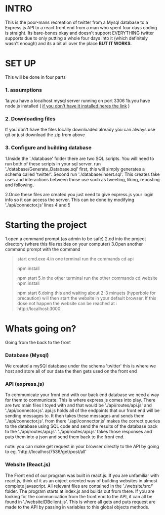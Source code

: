 # INTRO
This is the poor-mans recreation of twitter from a Mysql database to a Express js API to a react front end from a man who spent four days coding is straight. 
Its bare-bones okay and doesn't support EVERYTHING twitter supports due to only putting a whole four days into it (which definitely wasn't enough) and its a bit all over the place **BUT IT WORKS.**

# SET UP
This will be done in four parts 

### 1. assumptions 
1a.you have a localhost mysql server running on port 3306 
1b.you have node.js installed ( [if you don't have it installed heres the link](https://nodejs.org/en/) )

### 2. Downloading files
If you don't have the files locally downloaded already you can always use git or just download the zip from above

### 3. Configure and building database
1.Inside the './database' folder there are two SQL scripts. 
You will need to run both of these scripts in your sql server. 
run './database/Generate_Database.sql' first, this will simply generates a schema called 'twitter'. 
Second run './database/insert.sql'. This creates fake uses and interactions between those use such as tweeting, liking, reposting and following.

2.Once these files are created you just need to give express.js your login info so it can access the server.
This can be done by modifying './api/connector.js' lines 4 and 5 

# Starting the project
1.open a command prompt (as admin to be safe)
2.cd into the project directory (where this file resides on your computer)
3.Open another command prompt with the command 
> start cmd.exe
4.in one terminal run the commands 
> cd api 
> 
> npm install
> 
> npm start
5.in the other terminal run the other commands
> cd website 
> npm install
> 
> npm start
6.doing this and waiting about 2-3 minuets (hyperbole for precaution) will then start the website in your default browser. If this dose not happen the website can be reached at : http://localhost:3000


# Whats going on?
Going from the back to the front
### Database (Mysql)
We created a mySQl database under the schema 'twitter' this is where we host and store all of our data the then gets used on the front end
### API (express.js)
To communicate your front end with our back end database we need a way for them to communicate. This is where express.js comes into play. There are two main files I toyed with and that would be './api/routes/api.js' and './api/connector.js'. api.js holds all of the endpoints that our front end will be sending messages to. It then takes these messages and sends them './api/connector.js'. from there './api/connector.js' makes the correct queries to the database using SQL code and send the results of the database back to the './api/routes/api.js'. './api/routes/api.js' takes those responses and puts them into a json and send them back to the front end.

note: you can make get request in your browser directly to the API by going to eg. 'http://localhost7536/get/post/all'
### Website (React.js)
The Front end of our program was built in react.js. If you are unfamiliar with react.js, think of it as an object oriented way of building websites in almost complete javascript. All relevant files are contained in the './website/src/' folder. The program starts at index.js and builds out from there. If you are looking for the communication from the front end to the API, it can all be found in './website/DBclient.js'. This is where all gets and puts request are made to the API by passing in variables to this global objects methods. 
